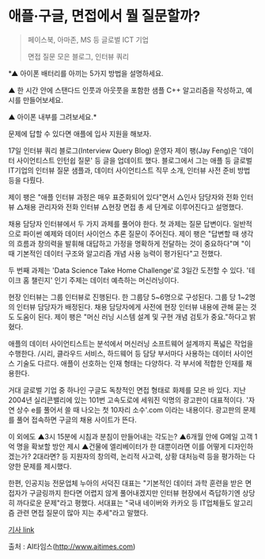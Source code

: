 # 애플·구글, 면접에서 뭘 질문할까?

> 페이스북, 아마존, MS 등 글로벌 ICT 기업
>
> 면접 질문 모은 블로그, 인터뷰 쿼리

*▲ 아이폰 배터리를 아끼는 5가지 방법을 설명하세요.

▲ 한 시간 안에 스탠다드 인풋과 아웃풋을 포함한 샘플 C++ 알고리즘을 작성하고, 예시를 만들어보세요. 

▲ 아이폰 내부를 그려보세요.*

문제에 답할 수 있다면 애플에 입사 지원을 해보자. 

17일 인터뷰 쿼리 블로그(Interview Query Blog) 운영자 제이 팽(Jay Feng)은 '데이터 사이언티스트 인턴쉽 질문' 등 글을 업데이트 했다. 
블로그에서 그는 애플 등 글로벌 IT기업의 인터뷰 질문 샘플과, 데이터 사이언티스트 직무 소개, 인터뷰 사전 준비 방법 등을 다뤘다. 

제이 팽은 "애플 인터뷰 과정은 매우 표준화되어 있다"면서 △인사 담당자와 전화 인터뷰 △채용 관리자와 전화 인터뷰 △현장 면접 총 세 단계로 이루어진다고 설명했다.

채용 담당자 인터뷰에서 두 가지 과제를 풀어야 한다. 
첫 과제는 질문 답변이다. 
일반적으로 파이썬 예제와 데이터 사이언스 추론 질문이 주어진다. 
제이 팽은 "답변할 때 생각의 흐름과 창의력을 발휘해 대답하고 가정을 명확하게 전달하는 것이 중요하다"며 "이 때 기본적인 데이터 구조와 알고리즘 개념 사용 능력이 평가된다"고 전했다.

두 번째 과제는 'Data Science Take Home Challenge'로 3일간 도전할 수 있다. 
'테이크 홈 챌린지' 인기 주제는 데이터 예측하는 머신러닝이다. 

현장 인터뷰는 그룹 인터뷰로 진행된다. 한 그룹당 5~6명으로 구성된다. 
그룹 당 1~2명의 인터뷰 담당자가 배정된다. 
채용 담당자에게 사전에 현장 인터뷰 내용에 관해 묻는 것도 도움이 된다. 
제이 팽은 "머신 러닝 시스템 설계 및 구현 개념 검토가 중요."하다고 밝혔다.  

애플의 데이터 사이언티스트는 분석에서 머신러닝 소프트웨어 설계까지 폭넓은 작업을 수행한다. 
/시리, 클라우드 서비스, 하드웨어 등 담당 부서마다 사용하는 데이터 사이언스 기술도 다르다. 
애플이 선호하는 인재 형태는 다양하다. 각 부서에 적합한 인재를 채용한다. 

거대 글로벌 기업 중 하나인 구글도 독창적인 면접 형태로 화제를 모은 바 있다.
지난 2004년 실리콘밸리에 있는 101번 고속도로에 세워진 익명의 광고판이 대표적이다. 
'자연 상수 e를 풀어서 쓸 때 나오는 첫 10자리 소수'.com 이라는 내용이다. 
광고판의 문제를 풀어 접속하면 구글의 채용 사이트가 뜬다.

이 외에도 
▲3시 15분에 시침과 분침이 만들어내는 각도는? 
▲6개월 안에 G메일 고객 1억 명을 확보할 방안 제시 
▲건물에 엘리베이터가 한 대뿐이라면 이를 어떻게 디자인하겠는가? 2대라면? 등 지원자의 창의력, 논리적 사고력, 상황 대처능력 등을 평가하는 다양한 문제를 제시했다.

한편, 인공지능 전문업체 누아의 서덕진 대표는 "기본적인 데이터 과학 훈련을 받은 면접자가 구글링까지 한다면 어렵지 않게 풀어내겠지만 인터뷰 현장에서 즉답하기엔 상당히 까다로운 문제"라고 평했다. 
서대표는 "국내 네이버와 카카오 등 IT업체들도 알고리즘 관련 면접 질문이 많아 지는 추세"라고 말했다.

[기사 link](http://www.aitimes.com/news/articleView.html?idxno=130717)

출처 : AI타임스(http://www.aitimes.com)
